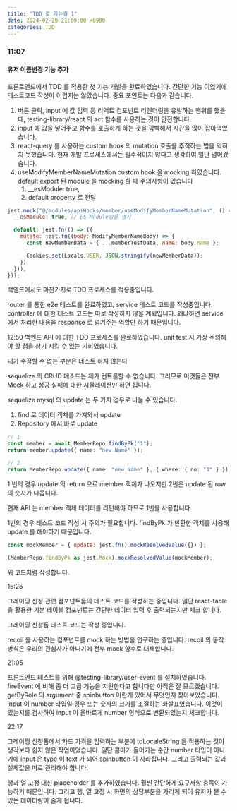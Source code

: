 ```yaml
---
title: "TDD 로 가는길 1"
date: 2024-02-20 21:00:00 +0900
categories: TDD
---
```


### 11:07

#### 유저 이름변경 기능 추가

프론트엔드에서 TDD 를 적용한 첫 기능 개발을 완료하였습니다.
간단한 기능 이었기에 테스트코드 작성이 어렵지는 않았습니다.
중요 포인트는 다음과 같습니다.

1. 버튼 클릭, input 에 값 입력 등 리액트 컴포넌트 리렌더링을 유발하는 행위를 했을 때, testing-library/react 의 act 함수를 사용하는 것이 안전합니다.
2. input 에 값을 넣어주고 함수를 호출하게 하는 것을 깜빡해서 시간을 많이 잡아먹었습니다.
3. react-query 를 사용하는 custom hook 의 mutation 호출을 추적하는 법을 익히지 못했습니다. 현재 개발 프로세스에서는 필수적이지 않다고 생각하여 일단 넘어갔습니다.
4. useModifyMemberNameMutation custom hook 을 mocking 하였습니다. default export 된 module 을 mocking 할 때 주의사항이 있습니다
   1. \_\_esModule: true,
   2. default property 로 전달

```javascript
jest.mock("@/modules/apiHooks/member/useModifyMemberNameMutation", () => ({
  __esModule: true, // ES Module임을 명시

  default: jest.fn(() => ({
    mutate: jest.fn((body: ModifyMemberNameBody) => {
      const newMemberData = { ...memberTestData, name: body.name };

      Cookies.set(Locals.USER, JSON.stringify(newMemberData));
    }),
  })),
}));
```

백엔드에서도 마찬가지로 TDD 프로세스를 적용중입니다.

router 를 통한 e2e 테스트를 완료하였고, service 테스트 코드를 작성중입니다.
controller 에 대한 테스트 코드는 따로 작성하지 않을 계획입니다.
왜냐하면 service 에서 처리한 내용을 response 로 넘겨주는 역할만 하기 때문입니다.

12:50
백엔드 API 에 대한 TDD 프로세스를 완료하였습니다.
unit test 시 가장 주의해야 할 점을 상기 시킬 수 있는 기회였습니다.

내가 수정할 수 없는 부분은 테스트 하지 않는다

sequelize 의 CRUD 메소드는 제가 컨트롤할 수 없습니다.
그러므로 이것들은 전부 Mock 하고 성공 실패에 대한 시뮬레이션만 하면 됩니다.

sequelize mysql 의 update 는 두 가지 경우로 나눌 수 있습니다.

1. find 로 데이터 객체를 가져와서 update
2. Repository 에서 바로 update

```typescript
// 1
const member = await MemberRepo.findByPk("1");
return member.update({ name: "new Name" });

// 2
return MemberRepo.update({ name: "new Name" }, { where: { no: "1" } });
```

1 번의 경우 update 의 return 으로 member 객체가 나오지만 2번은 update 된 row 의 숫자가 나옵니다.

현재 API 는 member 객체 데이터를 리턴해야 하므로 1번을 사용합니다.

1번의 경우 테스트 코드 작성 시 주의가 필요합니다.
findByPk 가 반환한 객체를 사용해 update 를 해야하기 때문입니다.

```javascript
const mockMember = { update: jest.fn().mockResolvedValue({}) };

(MemberRepo.findByPk as jest.Mock).mockResolvedValue(mockMember);
```

위 코드처럼 작성합니다.

15:25

그레이딩 신청 관련 컴포넌트들의 테스트 코드를 작성하는 중입니다.
일단 react-table 을 활용한 기본 테이블 컴포넌트는 간단한 데이터 입력 후 출력되는지만 체크 합니다.

그레이딩 신청폼 테스트 코드는 작성 중입니다.

recoil 을 사용하는 컴포넌트를 mock 하는 방법을 연구하는 중입니다.
recoil 의 동작방식은 우리의 관심사가 아니기에 전부 mock 함수로 대체합니다.

21:05

프론트엔드 테스트를 위해 @testing-library/user-event 를 설치하였습니다.
fireEvent 에 비해 좀 더 고급 기능을 지원한다고 합니다만 아직은 잘 모르겠습니다.
getByRole 의 argument 중 spinbutton 이란게 있어서 무엇인지 찾아보았습니다.
input 이 number 타입일 경우 뜨는 숫자의 크기를 조절하는 화살표였습니다.
이것이 있는지를 검사하여 input 이 올바르게 number 형식으로 변환되었는지 체크합니다.

22:17

그레이딩 신청폼에서 카드 가격을 입력하는 부분에 toLocaleString 을 적용하는 것이 생각보다 쉽지 않은 작업이었습니다.
일단 콤마가 들어가는 순간 number 타입이 아니기에 input 은 type 이 text 가 되어 spinbutton 이 사라집니다.
그리고 출력되는 값과 실제값을 따로 관리해야 합니다.

행과 열 고정 대신 placeholder 를 추가하였습니다. 훨씬 간단하게 요구사항 충족이 가능하기 때문입니다.
그리고 행, 열 고정 시 화면의 상당부분을 가리게 되어 유저가 볼 수 있는 데이터량이 줄게 됩니다.

